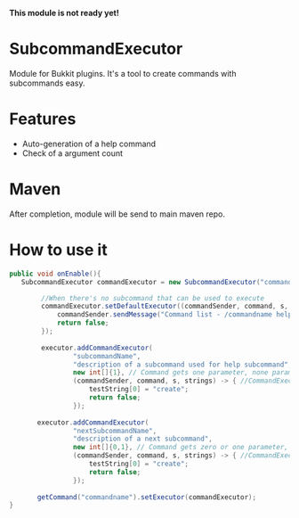 <b>This module is not ready yet!</b>
# SubcommandExecutor
Module for Bukkit plugins. It's a tool to create commands with subcommands easy.

# Features
<ul>
<li>Auto-generation of a help command</li>
<li>Check of a argument count</li>
</ul>

# Maven
After completion, module will be send to main maven repo.
# How to use it
```java
public void onEnable(){
   SubcommandExecutor commandExecutor = new SubcommandExecutor("commandname");

        //When there's no subcommand that can be used to execute
        commandExecutor.setDefaultExecutor((commandSender, command, s, strings) -> { //CommandExecutor as a lambda
            commandSender.sendMessage("Command list - /commandname help.");
            return false;
        });
        
        executor.addCommandExecutor(
                "subcommandName",
                "description of a subcommand used for help subcommand",
                new int[]{1}, // Command gets one parameter, none parameters or more than 1 it will be an error
                (commandSender, command, s, strings) -> { //CommandExecutor as a lambda, again
                    testString[0] = "create";
                    return false;
                });
       
       executor.addCommandExecutor(
                "nextSubcommandName",
                "description of a next subcommand",
                new int[]{0,1}, // Command gets zero or one parameter, if player enters more than 1 it will be an error
                (commandSender, command, s, strings) -> { //CommandExecutor as a lambda
                    testString[0] = "create";
                    return false;
                });
                
       getCommand("commandname").setExecutor(commandExecutor);
}
```
